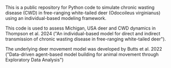 This is a public repository for Python code to simulate chronic wasting disease (CWD) in free-ranging white-tailed deer (Odocoileus virginianus) using an individual-based modeling framework. 

This code is used to assess Michigan, USA deer and CWD dynamics in Thompson et al. 2024 ("An individual-based model for direct and indirect transmission of chronic wasting disease in free-ranging white-tailed deer").

The underlying deer movement model was developed by Butts et al. 2022 ("Data-driven agent-based model building for animal movement through Exploratory Data Analysis")
